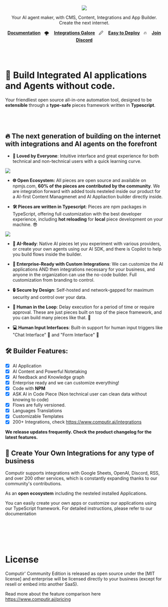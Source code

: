 
<h1 align="center">
  <a
    target="_blank"
    href="https://activepieces.com"
  >
   
    
  </a>
</h1>


<p align="center">
<a href="/LICENSE" target="_blank"><img src='https://img.shields.io/badge/license-MIT-green?style=for-the-badge' /></a>
</p>
<p align="center">
   Your AI agent maker, with CMS, Content, Integrations and App Builder. Create the next internet. 
</p>

<p align="center">
  <a
    href="https://www.activepieces.com/docs"
    target="_blank"
  ><b>Documentation</b></a>&nbsp;&nbsp;&nbsp;🌪️&nbsp;&nbsp;&nbsp;
   <a
    href="https://www.activepieces.com/docs/developers/overview"
    target="_blank"
  ><b>Integrations Galore</b></a>&nbsp;&nbsp;&nbsp;🖉&nbsp;&nbsp;&nbsp;
  <a
    href="https://www.activepieces.com/docs/install/overview"
    target="_blank"
  ><b>Easy to Deploy</b></a>&nbsp;&nbsp;&nbsp;🔥&nbsp;&nbsp;&nbsp;
  <a
    href="https://discord.gg/UPTJ5Muf"
    target="_blank"
  >
    <b>Join Discord</b>
  </a>
</p>

<br>
<br>

# 🤯 Build Integrated AI applications and Agents without code. 

Your friendliest open source all-in-one automation tool, designed to be **extensible** through a **type-safe** pieces framework written in **Typescript**.

<br>
<br>

## 🔥 The next generation of building on the internet with integrations and AI agents on the forefront

- **💖 Loved by Everyone**: Intuitive interface and great experience for both technical and non-technical users with a quick learning curve.
  
![](/resources/templates.gif)

- **🌐 Open Ecosystem:** All pieces are open source and available on npmjs.com, **60% of the pieces are contributed by the community**. We are integration forward with added tools nesteled inside our product for a AI-first Content Managmenet and AI Appliaction builder directly inside.

- **🛠️  Pieces are written in Typescript**: Pieces are npm packages in TypeScript, offering full customization with the best developer experience, including **hot reloading** for **local** piece development on your machine. 😎

![](/resources/create-action.png)


- **🤖 AI-Ready**: Native AI pieces let you experiment with various providers, or create your own agents using our AI SDK, and there is Copilot to help you build flows inside the builder.

- **🏢 Enterprise-Ready with Custom Integrations**: We can customize the AI applications AND then integrations necessary for your business, and anyone in the organization can use the no-code builder. Full customization from branding to control.

- **🔒 Secure by Design**: Self-hosted and network-gapped for maximum security and control over your data.

- **🧠 Human in the Loop**: Delay execution for a period of time or require approval. These are just pieces built on top of the piece framework, and you can build many pieces like that. 🎨

- **💻 Human Input Interfaces**: Built-in support for human input triggers like "Chat Interface" 💬 and "Form Interface" 📝



## 🛠️  Builder Features:

- [x] AI Application
- [x] AI Content and Powerful Notetaking 
- [x] AI feedback and Knowledge graph
- [x] Enterprise ready and we can customize everything!
- [x] Code with **NPM**
- [x] ASK AI in Code Piece (Non technical user can clean data without knowing to code)
- [x] Flows are fully versioned.
- [x] Languages Translations
- [x] Customizable Templates
- [X] 200+ Integrations, check https://www.computir.ai/integrations

**We release updates frequently. Check the product changelog for the latest features.**


## 🔌 Create Your Own Integrations for any type of business

Computir supports integrations with Google Sheets, OpenAI, Discord, RSS, and over 200 other services, which is constantly expanding thanks to our community's contributions.

As an **open ecosystem** including the nesteled installed Applications.

You can easily create your own apps or customize our applications using our TypeScript framework. For detailed instructions, please refer to our documentation

<br>
<br>
<br>
<br>


# License

Computir' Community Edition is released as open source under the [MIT license] and enterprise will be licensed directly to your business (except for resell or embed into another SaaS). 

Read more about the feature comparison here https://www.computir.ai/pricing
<br>
<br>


<!-- markdownlint-restore -->
<!-- prettier-ignore-end -->

